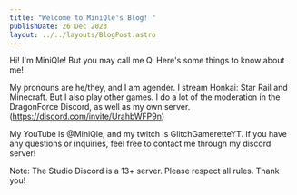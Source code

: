 ```yaml
---
title: "Welcome to MiniQle's Blog! "
publishDate: 26 Dec 2023
layout: ../../layouts/BlogPost.astro
---
```

Hi! I'm MiniQle! But you may call me Q. Here's some things to know about me!

﻿My pronouns are he/they, and I am agender. I stream Honkai: Star Rail and Minecraft. But I also play other games. I do a lot of the moderation in the DragonForce Discord, as well as my own server. (https://discord.com/invite/UrahbWFP9n)

﻿My YouTube is @MiniQle, and my twitch is GlitchGameretteYT. If you have any questions or inquiries, feel free to contact me through my discord server! 

﻿Note: The Studio Discord is a 13+ server. Please respect all rules. Thank you!